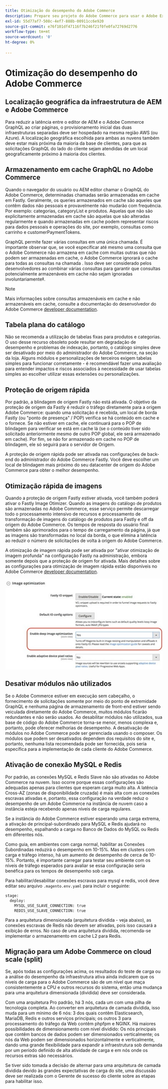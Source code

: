 ```yaml
---
title: Otimização do desempenho do Adobe Commerce
description: Prepare seu projeto do Adobe Commerce para usar o Adobe Experience Manager as a CMS alterando algumas configurações padrão.
exl-id: 55d77af7-508c-4ef7-888b-00911cc6e920
source-git-commit: e76f101df47116f7b246f21f0fe0fa72769d2776
workflow-type: tm+mt
source-wordcount: '0'
ht-degree: 0%

---
```


# Otimização do desempenho do Adobe Commerce

## Localização geográfica da infraestrutura de AEM e Adobe Commerce

Para reduzir a latência entre o editor de AEM e o Adobe Commerce GraphQL ao criar páginas, o provisionamento inicial das duas infraestruturas separadas deve ser hospedado na mesma região AWS (ou Azure). A localização geográfica escolhida para ambas as nuvens também deve estar mais próxima da maioria da base de clientes, para que as solicitações GraphQL do lado do cliente sejam atendidas de um local geograficamente próximo à maioria dos clientes.

## Armazenamento em cache GraphQL no Adobe Commerce

Quando o navegador do usuário ou AEM editor chamar o GraphQL do Adobe Commerce, determinadas chamadas serão armazenadas em cache
em Fastly. Geralmente, os queries armazenados em cache são aqueles que contêm dados não pessoais e provavelmente não mudarão com frequência. Por exemplo: categorias, categoryList e produtos. Aquelas que não são explicitamente armazenadas em cache são aquelas que são alteradas regularmente e quando armazenadas em cache podem representar riscos para dados pessoais e operações do site, por exemplo, consultas como carrinho e customerPaymentTokens.

GraphQL permite fazer várias consultas em uma única chamada. É importante observar que, se você especificar até mesmo uma consulta que o Adobe Commerce não armazena em cache com muitas outras que não podem ser armazenadas em cache, o Adobe Commerce ignorará o cache para todas as consultas na chamada . Isso deve ser considerado pelos desenvolvedores ao combinar várias consultas para garantir que consultas potencialmente armazenáveis em cache não sejam ignoradas involuntariamente‡.

>[!NOTE]
>
> Mais informações sobre consultas armazenáveis em cache e não armazenáveis em cache, consulte a documentação do desenvolvedor do Adobe Commerce [developer documentation](https://devdocs.magento.com/guides/v2.4/graphql/caching.html).

## Tabela plana do catálogo

Não se recomenda a utilização de tabelas fixas para produtos e categorias. O uso desse recurso obsoleto pode resultar em degradação de desempenho e problemas de indexação, portanto, o catálogo simples deve ser desativado por meio do administrador do Adobe Commerce, na seção da loja. Alguns módulos e personalizações de terceiros exigem tabelas simples para funcionar corretamente - é recomendável fazer uma avaliação para entender impactos e riscos associados à necessidade de usar tabelas simples ao escolher utilizar essas extensões ou personalizações.

## Proteção de origem rápida

Por padrão, a blindagem de origem Fastly não está ativada. O objetivo da proteção de origem da Fastly é reduzir o tráfego diretamente para a origem Adobe Commerce: quando uma solicitação é recebida, um local de borda Fastly (ou &quot;ponto de presença&quot; / POP) verifica se há conteúdo em cache e o fornece. Se não estiver em cache, ele continuará para o POP de blindagem para verificar se está em cache lá (se o conteúdo tiver sido solicitado anteriormente mesmo de outro POP global, ele será armazenado em cache). Por fim, se não for armazenado em cache no POP de blindagem, ele só seguirá para o servidor de Origem.

A proteção de origem rápida pode ser ativada nas configurações de back-end do administrador do Adobe Commerce Fastly. Você deve escolher um local de blindagem mais próximo do seu datacenter de origem do Adobe Commerce para obter o melhor desempenho.

## Otimização rápida de imagens

Quando a proteção de origem Fastly estiver ativada, você também poderá ativar o Fastly Image Otimizer. Quando as imagens do catálogo de produtos são armazenadas no Adobe Commerce, esse serviço permite descarregar todo o processamento intensivo de recursos e processamento de transformação de imagens do catálogo de produtos para Fastly e off da origem do Adobe Commerce. Os tempos de resposta do usuário final também são aprimorados para o tempo de carregamento da página, já que as imagens são transformadas no local da borda, o que elimina a latência ao reduzir o número de solicitações de volta à origem do Adobe Commerce.

A otimização de imagem rápida pode ser ativada por &quot;ativar otimização de imagem profunda&quot; na configuração Fastly na administração, embora somente depois que a proteção de origem for ativada. Mais detalhes sobre as configurações para otimização de imagem rápida estão disponíveis no Adobe Commerce [developer documentation](https://devdocs.magento.com/cloud/cdn/fastly-image-optimization.html).

![Captura de tela das configurações de Otimização de imagem Fastly no Administrador do Adobe Commerce](../assets/commerce-at-scale/image-optimization.svg)

## Desativar módulos não utilizados

Se o Adobe Commerce estiver em execução sem cabeçalho, o fornecimento de solicitações somente por meio do ponto de extremidade GraphQL e nenhuma página de armazenamento de front-end estiver sendo veiculada diretamente do Adobe Commerce, muitos módulos ficarão redundantes e não serão usados. Ao desabilitar módulos não utilizados, sua base de código do Adobe Commerce torna-se menor, menos complexa e, portanto, pode oferecer melhorias de desempenho. A desativação de módulos no Adobe Commerce pode ser gerenciada usando o composer. Os módulos que podem ser desativados dependem dos requisitos do site e, portanto, nenhuma lista recomendada pode ser fornecida, pois seria específica para a implementação de cada cliente do Adobe Commerce.

## Ativação de conexão MySQL e Redis

Por padrão, as conexões MySQL e Redis Slave não são ativadas no Adobe Commerce na nuvem. Isso ocorre porque essas configurações são adequadas apenas para clientes que esperam carga muito alta. A latência Cross-AZ (zonas de disponibilidade cruzada) é mais alta com as conexões escravas ativadas e, portanto, essa configuração na verdade reduz o desempenho de um Adobe Commerce na instância de nuvem caso a instância esteja recebendo apenas níveis de carga regulares.

Se a instância do Adobe Commerce estiver esperando uma carga extrema, a ativação de principal-subordinado para MySQL e Redis ajudará no desempenho, espalhando a carga no Banco de Dados do MySQL ou Redis em diferentes nós.

Como guia, em ambientes com carga normal, habilitar as Conexões Subordinadas reduzirá o desempenho em 10-15%. Mas em clusters com carga e tráfego intenso, há um aumento de desempenho de cerca de 10-15%. Portanto, é importante carregar para testar seu ambiente com os níveis de tráfego esperados para avaliar se essa configuração seria benéfica para os tempos de desempenho sob carga.

Para habilitar/desabilitar conexões escravas para mysql e redis, você deve editar seu arquivo `.magento.env.yaml` para incluir o seguinte:

```
stage:
  deploy:
    MYSQL_USE_SLAVE_CONNECTION: true
    REDIS_USE_SLAVE_CONNECTION: true
```

Para a arquitetura dimensionada (arquitetura dividida - veja abaixo), as conexões escravas de Redis não devem ser ativadas, pois isso causará a exibição de erros. No caso de uma arquitetura dividida, recomenda-se implementar o armazenamento em cache L2 para Redis.

## Migração para um Adobe Commerce on cloud scale (split)

Se, após todas as configurações acima, os resultados do teste de carga ou a análise do desempenho da infraestrutura ativa ainda indicarem que os níveis de carga para o Adobe Commerce são de um nível que maça consistentemente a CPU e outros recursos do sistema, então uma mudança para uma arquitetura dimensionada (dividida) deve ser considerada.

Com uma arquitetura Pro padrão, há 3 nós, cada um com uma pilha de tecnologia completa. Ao converter em arquitetura de camada dividida, isso muda para um mínimo de 6 nós: 3 dos quais contêm Elasticsearch, MariaDB, Redis e outros serviços principais; os outros 3 para processamento do tráfego da Web contêm phpfpm e NGINX. Há maiores possibilidades de dimensionamento com nível dividido: Os nós principais que contêm bancos de dados podem ser dimensionados verticalmente; os nós da Web podem ser dimensionados horizontalmente e verticalmente, dando uma grande flexibilidade para expandir a infraestrutura sob demanda por um período definido de alta atividade de carga e em nós onde os recursos extras são necessários.

Se tiver sido tomada a decisão de alternar para uma arquitetura de camada dividida devido às grandes expectativas de carga do site, uma discussão deve ser realizada com o Gerente de sucesso do cliente sobre as etapas para habilitar isso.

